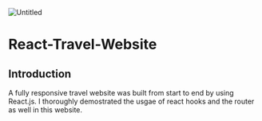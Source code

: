 ![Untitled](https://user-images.githubusercontent.com/81466617/115120936-bba1fe80-9fcd-11eb-8c39-448e37c2530f.jpg)
# React-Travel-Website

## Introduction
A fully responsive travel website was built from start to end by using React.js. I thoroughly demostrated the usgae of react hooks and the router as well in this website. 
